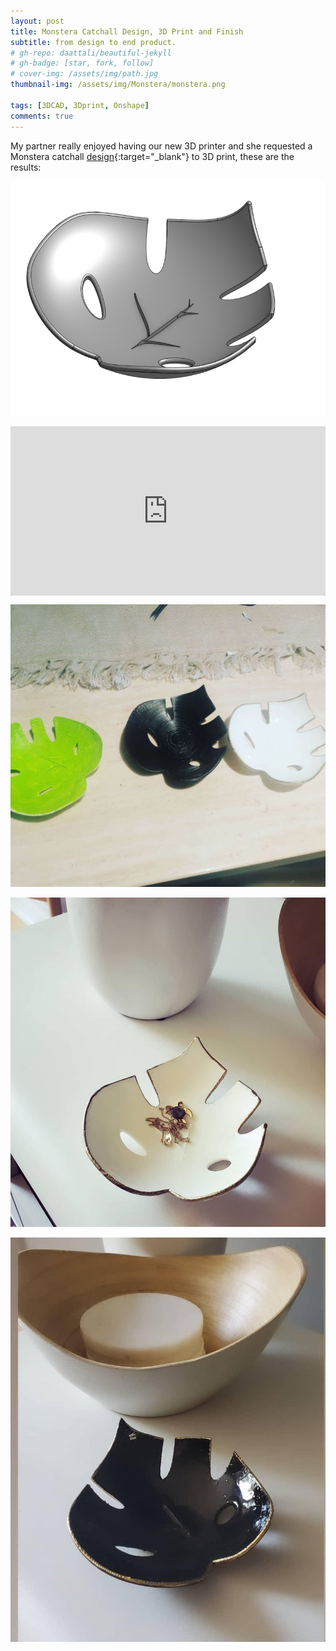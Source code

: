 ```yaml
---
layout: post
title: Monstera Catchall Design, 3D Print and Finish 
subtitle: from design to end product.
# gh-repo: daattali/beautiful-jekyll
# gh-badge: [star, fork, follow]
# cover-img: /assets/img/path.jpg
thumbnail-img: /assets/img/Monstera/monstera.png

tags: [3DCAD, 3Dprint, Onshape]
comments: true
---
```

My partner really enjoyed having our new 3D printer and she requested a Monstera catchall [design](https://cad.onshape.com/documents/19bf3203a03caaead851aad2/w/ea684a25dc097908e0f24d63/e/6efc745db88926d6974eb76b?renderMode=0&uiState=656a6421dde2a05c19fa9643){:target="_blank"} to 3D print, these are the results:

![monstera](/assets/img/Monstera/monstera.png)

<div style="position: relative; padding-bottom: 53.75%; height: 0;"><iframe src="https://www.loom.com/embed/e1a812c87f3540f5bf4e710da37c782c?sid=f41929f8-0498-4314-a556-814eeb01aec0" frameborder="0" webkitallowfullscreen mozallowfullscreen allowfullscreen style="position: absolute; top: 0; left: 0; width: 100%; height: 100%;"></iframe></div>

![monstera](/assets/img/Monstera/IMG_20210620_150638_373.jpg)

![monstera](/assets/img/Monstera/IMG_20210620_150104_157.jpg)

![monstera](/assets/img/Monstera/IMG_20210605_030321_426.jpg)


